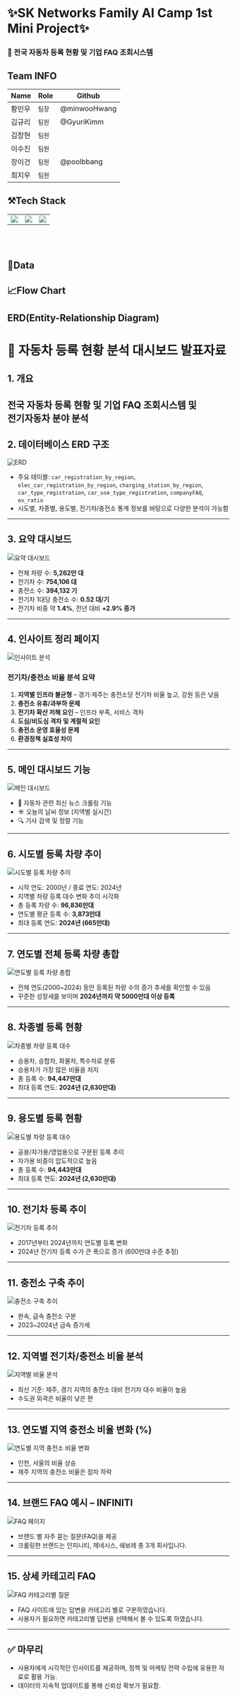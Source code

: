 # ✨SK Networks Family AI Camp 1st Mini Project✨

### 🚗 전국 자동차 등록 현황 및 기업 FAQ 조회시스템

## Team INFO
| Name | Role | Github |
| --- | --- |  ---|
| 황민우 | `팀장` | @minwooHwang
| 김규리 | `팀원` | @GyuriKimm
| 김창현 | `팀원` |
| 이수진 | `팀원` |
| 장이건 | `팀원` | @poolbbang
| 최지우 | `팀원` |

## ⚒️Tech Stack
<table>
  
  <tr>
    <td><img src="https://img.shields.io/badge/python-3776AB?style=flat&logo=python&logoColor=white"/></td>
    <td><img src="https://img.shields.io/badge/-Streamlit-FF4B4B?style=flat&logo=streamlit&logoColor=white"/></td>
    <td><img src="https://img.shields.iㄱo/badge/mysql-4479A1?style=flat&logo=mysql&logoColor=white"/></td>
  </tr>  
</table><br><br> 

## 🔎Data

## 📈Flow Chart

## ERD(Entity-Relationship Diagram)

# 🚗 자동차 등록 현황 분석 대시보드 발표자료

## 1. 개요
전국 자동차 등록 현황 및 기업 FAQ 조회시스템 및  
전기자동차 분야 분석
---

## 2. 데이터베이스 ERD 구조

![ERD](erd.png)

- 주요 테이블: `car_registration_by_region`, `elec_car_registration_by_region`, `charging_station_by_region`, `car_type_registration`, `car_use_type_registration`, `companyFAQ`, `ev_ratio`
- 시도별, 차종별, 용도별, 전기차/충전소 통계 정보를 바탕으로 다양한 분석이 가능함

---

## 3. 요약 대시보드

![요약 대시보드](hompage1-1.png)

- 전체 차량 수: **5,262만 대**
- 전기차 수: **754,106 대**
- 충전소 수: **394,132 기**
- 전기차 1대당 충전소 수: **0.52 대/기**
- 전기차 비중 약 **1.4%**, 전년 대비 **+2.9% 증가**

---

## 4. 인사이트 정리 페이지

![인사이트 분석](hompage1-2.png)

### 전기차/충전소 비율 분석 요약
1. **지역별 인프라 불균형** – 경기·제주는 충전소당 전기차 비율 높고, 강원 등은 낮음  
2. **충전소 유휴/과부하 문제**  
3. **전기차 확산 저해 요인** – 인프라 부족, 서비스 격차  
4. **도심/비도심 격차 및 계절적 요인**  
5. **충전소 운영 효율성 문제**  
6. **환경정책 실효성 차이**

---

## 5. 메인 대시보드 기능

![메인 대시보드](hompage1.png)

- 📄 자동차 관련 최신 뉴스 크롤링 기능
- ☀️ 오늘의 날씨 정보 (지역별 실시간)
- 🔍 기사 검색 및 정렬 기능

---

## 6. 시도별 등록 차량 추이

![시도별 등록 차량 추이](car-1.png)

- 시작 연도: 2000년 / 종료 연도: 2024년
- 지역별 차량 등록 대수 변화 추이 시각화
- 총 등록 차량 수: **96,836만대**
- 연도별 평균 등록 수: **3,873만대**
- 최대 등록 연도: **2024년 (665만대)**

---

## 7. 연도별 전체 등록 차량 총합

![연도별 등록 차량 총합](car-2.png)

- 전체 연도(2000~2024) 동안 등록된 차량 수의 증가 추세를 확인할 수 있음
- 꾸준한 성장세를 보이며 **2024년까지 약 5000만대 이상 등록**

---

## 8. 차종별 등록 현황

![차종별 차량 등록 대수](car-3.png)

- 승용차, 승합차, 화물차, 특수차로 분류
- 승용차가 가장 많은 비율을 차지
- 총 등록 수: **94,447만대**
- 최대 등록 연도: **2024년 (2,630만대)**

---

## 9. 용도별 등록 현황

![용도별 차량 등록 대수](car-4.png)

- 공용/자가용/영업용으로 구분된 등록 추이
- 자가용 비중이 압도적으로 높음
- 총 등록 수: **94,443만대**
- 최대 등록 연도: **2024년 (2,630만대)**

---

## 10. 전기차 등록 추이

![전기차 등록 추이](car-5.png)

- 2017년부터 2024년까지 연도별 등록 변화
- 2024년 전기차 등록 수가 큰 폭으로 증가 (600만대 수준 추정)

---

## 11. 충전소 구축 추이

![충전소 구축 추이](car-6.png)

- 완속, 급속 충전소 구분
- 2023~2024년 급속 증가세

---

## 12. 지역별 전기차/충전소 비율 분석

![지역별 비율 분석](car-7.png)

- 최신 기준: 제주, 경기 지역의 충전소 대비 전기차 대수 비율이 높음
- 수도권 외곽은 비율이 낮은 편

---

## 13. 연도별 지역 충전소 비율 변화 (%)

![연도별 지역 충전소 비율 변화](car-8.png)

- 인천, 서울의 비율 상승
- 제주 지역의 충전소 비율은 점차 하락

---

## 14. 브랜드 FAQ 예시 – INFINITI

![FAQ 페이지](crw-1.png)

- 브랜드 별 자주 묻는 질문(FAQ)을 제공
- 크롤링한 브랜드는 인피니티, 제네시스, 쉐보레 총 3개 회사입니다.

---

## 15. 상세 카테고리 FAQ

![FAQ 카테고리별 질문](crw-2.png)

- FAQ 사이트에 있는 답변을 카테고리 별로 구분하였습니다.
- 사용자가 필요하면 카테고리별 답변을 선택해서 볼 수 있도록 하였습니다.

---

## ✅ 마무리

- 사용자에게 시각적인 인사이트를 제공하며, 정책 및 마케팅 전략 수립에 유용한 자료로 활용 가능.
- 데이터의 지속적 업데이트를 통해 신뢰성 확보가 필요함.
